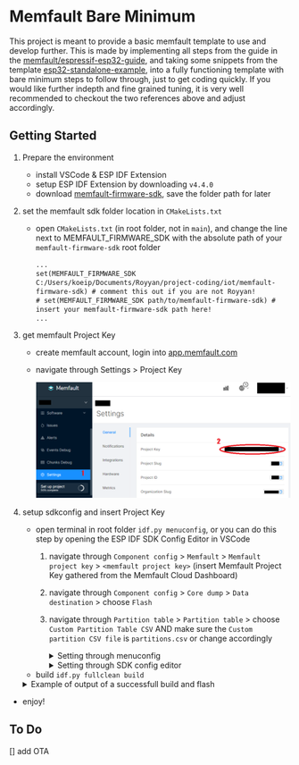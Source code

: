 # Memfault Bare Minimum

This project is meant to provide a basic memfault template to use and develop further. This is made by implementing all steps from the guide in the [memfault/espressif-esp32-guide](https://docs.memfault.com/docs/mcu/espressif-esp32-guide/), and taking some snippets from the template [esp32-standalone-example](https://github.com/memfault/esp32-standalone-example), into a fully functioning template with bare minimum steps to follow through, just to get coding quickly. If you would like further indepth and fine grained tuning, it is very well recommended to checkout the two references above and adjust accordingly.

## Getting Started
1. Prepare the environment
    - install VSCode & ESP IDF Extension
    - setup ESP IDF Extension by downloading `v4.4.0`
    - download [memfault-firmware-sdk](https://github.com/memfault/memfault-firmware-sdk), save the folder path for later

2. set the memfault sdk folder location in `CMakeLists.txt`
    - open `CMakeLists.txt` (in root folder, not in `main`), and change the line next to MEMFAULT_FIRMWARE_SDK with the absolute path of your `memfault-firmware-sdk` root folder 
        ```
        ...
        set(MEMFAULT_FIRMWARE_SDK C:/Users/koeip/Documents/Royyan/project-coding/iot/memfault-firmware-sdk) # comment this out if you are not Royyan!
        # set(MEMFAULT_FIRMWARE_SDK path/to/memfault-firmware-sdk) # insert your memfault-firmware-sdk path here!
        ...
        ```

3. get memfault Project Key
    - create memfault account, login into [app.memfault.com](https://app.memfault.com/)
    - navigate through Settings > Project Key
        
        ![](docs/get-project-key.png)

4. setup sdkconfig and insert Project Key
    - open terminal in root folder `idf.py menuconfig`, or you can do this step by opening the ESP IDF SDK Config Editor in VSCode
        1. navigate through `Component config` > `Memfault` > `Memfault project key` > `<memfault project key>` (insert Memfault Project Key gathered from the Memfault Cloud Dashboard)
        2. navigate through `Component config` > `Core dump` > `Data destination` > choose `Flash`
        3. navigate through `Partition table` > `Partition table` > choose `Custom Partition Table CSV` AND make sure the `Custom partition CSV file` is `partitions.csv` or change accordingly

            <details>
            <summary>Setting through menuconfig</summary>
            <br/>
            <img src="docs/insert-project-key-menuconfig.png" width="700">
            <br/>
            <img src="docs/change-coredump-flash-menuconfig.png" width="700">
            <br/>
            <img src="docs/change-partition-menuconfig.png" width="700">
            </details>

            <details>
            <summary>Setting through SDK config editor</summary>
            <br/>
            <img src="docs/insert-project-key-configeditor.png" width="700">
            <br/>
            <img src="docs/change-coredump-flash-configeditor.png" width="700">
            <br/>
            <img src="docs/change-partition-configeditor.png" width="700">
            </details>            
    - build `idf.py fullclean build`

    <details>
    <summary>Example of output of a successfull build and flash</summary>
    <pre>
    --- Using \\.\COM7 instead...
    --- idf_monitor on \\.\COM7 115200 ---
    --- Quit: Ctrl+] | Menu: Ctrl+T | Help: Ctrl+T followed by Ctrl+H ---
    ets Jun  8 2016 00:22:57

    rst:0x1 (POWERON_RESET),boot:0x13 (SPI_FAST_FLASH_BOOT)
    configsip: 0, SPIWP:0xee
    clk_drv:0x00,q_drv:0x00,d_drv:0x00,cs0_drv:0x00,hd_drv:0x00,wp_drv:0x00
    mode:DIO, clock div:2
    load:0x3fff0030,len:6680
    load:0x40078000,len:14848
    load:0x40080400,len:3792
    0x40080400: _init at ??:?

    entry 0x40080694
    I (27) boot: ESP-IDF v4.4.2-1-gce1fde4b3b-dirty 2nd stage bootloader
    I (27) boot: compile time 13:20:34
    I (27) boot: chip revision: 1
    I (31) boot_comm: chip revision: 1, min. bootloader chip revision: 0
    I (38) boot.esp32: SPI Speed      : 40MHz
    I (43) boot.esp32: SPI Mode       : DIO
    I (47) boot.esp32: SPI Flash Size : 4MB
    I (52) boot: Enabling RNG early entropy source...
    I (57) boot: Partition Table:
    I (61) boot: ## Label            Usage          Type ST Offset   Length
    I (68) boot:  0 nvs              WiFi data        01 02 00009000 00004000
    I (76) boot:  1 otadata          OTA data         01 00 0000d000 00002000
    I (83) boot:  2 phy_init         RF data          01 01 0000f000 00001000
    I (91) boot:  3 factory          factory app      00 00 00010000 00100000
    I (98) boot:  4 storage          Unknown data     01 81 00110000 00084000
    I (106) boot:  5 coredump         Unknown data     01 03 00194000 00057800
    I (113) boot:  6 ota_0            OTA app          00 10 001f0000 00100000
    I (121) boot:  7 ota_1            OTA app          00 11 002f0000 00100000
    I (128) boot: End of partition table
    I (133) boot: Defaulting to factory image
    I (137) boot_comm: chip revision: 1, min. application chip revision: 0
    I (144) esp_image: segment 0: paddr=00010020 vaddr=3f400020 size=17370h ( 95088) map
    I (187) esp_image: segment 1: paddr=00027398 vaddr=3ffb0000 size=02c9ch ( 11420) load
    I (192) esp_image: segment 2: paddr=0002a03c vaddr=40080000 size=05fdch ( 24540) load
    I (203) esp_image: segment 3: paddr=00030020 vaddr=400d0020 size=5602ch (352300) map
    I (331) esp_image: segment 4: paddr=00086054 vaddr=40085fdc size=068cch ( 26828) load
    I (342) esp_image: segment 5: paddr=0008c928 vaddr=50000000 size=00010h (    16) load
    I (349) boot: Loaded app from partition at offset 0x10000
    I (349) boot: Disabling RNG early entropy source...
    I (362) cpu_start: Pro cpu up.
    I (363) cpu_start: Starting app cpu, entry point is 0x4008112c
    0x4008112c: call_start_cpu1 at C:/Users/koeip/esp/esp-idf-v4.4/components/esp_system/port/cpu_start.c:160

    I (0) cpu_start: App cpu up.
    I (377) cpu_start: Pro cpu start user code
    I (377) cpu_start: cpu freq: 160000000
    I (377) cpu_start: Application information:
    I (381) cpu_start: Project name:     memfault-bare-minimum
    I (388) cpu_start: App version:      aa26105-dirty
    I (393) cpu_start: Compile time:     Jul 19 2023 13:19:30
    I (399) cpu_start: ELF file SHA256:  36e463adcea8fbbb...
    I (405) cpu_start: ESP-IDF:          v4.4.2-1-gce1fde4b3b-dirty
    I (412) heap_init: Initializing. RAM available for dynamic allocation:
    I (419) heap_init: At 3FFAE6E0 len 00001920 (6 KiB): DRAM
    I (425) heap_init: At 3FFB55F8 len 0002AA08 (170 KiB): DRAM
    I (431) heap_init: At 3FFE0440 len 00003AE0 (14 KiB): D/IRAM
    I (438) heap_init: At 3FFE4350 len 0001BCB0 (111 KiB): D/IRAM
    I (444) heap_init: At 4008C8A8 len 00013758 (77 KiB): IRAM
    I (451) spi_flash: detected chip: generic
    I (455) spi_flash: flash io: dio
    I (461) mflt: Coredumps will be saved to 'coredump' partition
    I (465) mflt: Using entry 0x3ffb74c8 pointing to address 0x00194000
    I (473) cpu_start: Starting scheduler on PRO CPU.
    I (0) cpu_start: Starting scheduler on APP CPU.
    I (485) mflt: Memfault Build ID: 012d7b166022df97c62d61b13e9b7e8a7babd195
    </pre>
    </details>  

- enjoy!

## To Do
[] add OTA